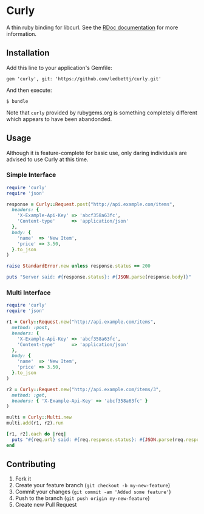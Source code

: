 # Curly


A thin ruby binding for libcurl.  See the [RDoc documentation](http://rubydoc.info/github/ledbettj/curly/index) for more information.

## Installation

Add this line to your application's Gemfile:

    gem 'curly', git: 'https://github.com/ledbettj/curly.git'

And then execute:

    $ bundle
    
Note that `curly` provided by rubygems.org is something completely different which appears to have been abandonded.

## Usage

Although it is feature-complete for basic use, only daring individuals are advised to use Curly at this time.


### Simple Interface

```ruby
require 'curly'
require 'json'

response = Curly::Request.post("http://api.example.com/items",
  headers: {
    'X-Example-Api-Key' => 'abcf358a63fc',
    'Content-type'      => 'application/json'
  },
  body: {
    'name'  => 'New Item',
    'price' => 3.50,
  }.to_json
)

raise StandardError.new unless response.status == 200

puts "Server said: #{response.status}: #{JSON.parse(response.body)}"
```

### Multi Interface

```ruby
require 'curly'
require 'json'

r1 = Curly::Request.new("http://api.example.com/items",
  method: :post,
  headers: {
    'X-Example-Api-Key' => 'abcf358a63fc',
    'Content-type'      => 'application/json'
  },
  body: {
    'name'  => 'New Item',
    'price' => 3.50,
  }.to_json
)

r2 = Curly::Request.new("http://api.example.com/items/3",
  method: :get,
  headers: { 'X-Example-Api-Key' => 'abcf358a63fc' }
)

multi = Curly::Multi.new
multi.add(r1, r2).run

[r1, r2].each do |req|
  puts "#{req.url} said: #{req.response.status}: #{JSON.parse(req.response.body)}"
end
```

## Contributing

1. Fork it
2. Create your feature branch (`git checkout -b my-new-feature`)
3. Commit your changes (`git commit -am 'Added some feature'`)
4. Push to the branch (`git push origin my-new-feature`)
5. Create new Pull Request
